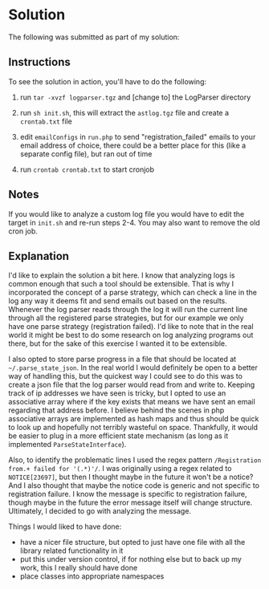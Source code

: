 # Solution

The following was submitted as part of my solution:

## Instructions

To see the solution in action, you'll have to do the following:

1. run `tar -xvzf logparser.tgz` and [change to] the LogParser directory

2. run `sh init.sh`, this will extract the `astlog.tgz` file and create a `crontab.txt` file

3. edit `emailConfigs` in `run.php` to send "registration_failed" emails to your email address of choice, there could be a better place for this (like a separate config file), but ran out of time

4. run `crontab crontab.txt` to start cronjob

## Notes

If you would like to analyze a custom log file you would have to edit the target in `init.sh` and re-run steps 2-4. You may also want to remove the old cron job.

## Explanation

I'd like to explain the solution a bit here. I know that analyzing logs is common enough that such a tool should be extensible. That is why I incorporated the concept of a parse strategy, which can check a line in the log any way it deems fit and send emails out based on the results. Whenever the log parser reads through the log it will run the current line through all the registered parse strategies, but for our example we only have one parse strategy (registration failed). I'd like to note that in the real world it might be best to do some research on log analyzing programs out there, but for the sake of this exercise I wanted it to be extensible.

I also opted to store parse progress in a file that should be located at `~/.parse_state_json`. In the real world I would definitely be open to a better way of handling this, but the quickest way I could see to do this was to create a json file that the log parser would read from and write to. Keeping track of ip addresses we have seen is tricky, but I opted to use an associative array where if the key exists that means we have sent an email regarding that address before. I believe behind the scenes in php associative arrays are implemented as hash maps and thus should be quick to look up and hopefully not terribly wasteful on space. Thankfully, it would be easier to plug in a more efficient state mechanism (as long as it implemented `ParseStateInterface`).

Also, to identify the problematic lines I used the regex pattern `/Registration from.+ failed for '(.*)'/`. I was originally using a regex related to `NOTICE[23697]`, but then I thought maybe in the future it won't be a notice? And I also thought that maybe the notice code is generic and not specific to registration failure. I know the message is specific to registration failure, though maybe in the future the error message itself will change structure. Ultimately, I decided to go with analyzing the message.

Things I would liked to have done:
- have a nicer file structure, but opted to just have one file with all the library related functionality in it
- put this under version control, if for nothing else but to back up my work, this I really should have done
- place classes into appropriate namespaces